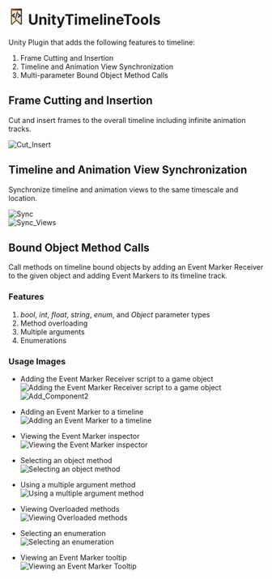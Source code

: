 # <img src=Resources/EventMarkerIcon.png width=32> UnityTimelineTools
Unity Plugin that adds the following features to timeline:
1. Frame Cutting and Insertion
2. Timeline and Animation View Synchronization
3. Multi-parameter Bound Object Method Calls

## Frame Cutting and Insertion
Cut and insert frames to the overall timeline including infinite animation tracks.

![Cut_Insert](https://user-images.githubusercontent.com/5836001/201495143-d20c75a5-f624-423d-ad19-ea1ff815737f.png)

## Timeline and Animation View Synchronization
Synchronize timeline and animation views to the same timescale and location.

![Sync](https://user-images.githubusercontent.com/5836001/201495192-92c6ec90-ceea-4286-b5b7-e44ece2deec1.png)\
![Sync_Views](https://user-images.githubusercontent.com/5836001/201495269-548744c5-48a2-4cae-9329-48e8e9d57038.png)


## Bound Object Method Calls
Call methods on timeline bound objects by adding an Event Marker Receiver to the given object and adding Event Markers to its timeline track.

### Features
1. *bool*, *int*, *float*, *string*, *enum*, and *Object* parameter types
2. Method overloading
3. Multiple arguments
4. Enumerations


### Usage Images
* Adding the Event Marker Receiver script to a game object\
![Adding the Event Marker Receiver script to a game object](https://user-images.githubusercontent.com/5836001/201498890-5e60b80e-2def-4b1e-9efc-6e0cc79db133.png) ![Add_Component2](https://user-images.githubusercontent.com/5836001/201498943-347b6eb5-f334-4438-a7ae-666169b9d06e.png)

* Adding an Event Marker to a timeline\
![Adding an Event Marker to a timeline](https://user-images.githubusercontent.com/5836001/201495690-400274e9-e06a-4404-a0a9-09f79a9c24c6.png)

* Viewing the Event Marker inspector\
![Viewing the Event Marker inspector](https://user-images.githubusercontent.com/5836001/201495423-e914b968-4838-4402-98a2-3b3858f3aa12.png)

* Selecting an object method\
![Selecting an object method](https://user-images.githubusercontent.com/5836001/202037104-1f874b59-aacf-4fac-afc9-30eac99aa009.png)

* Using a multiple argument method\
![Using a multiple argument method](https://user-images.githubusercontent.com/5836001/202037734-154b3e48-f6b8-4979-8e96-84b6b15d5072.png)

* Viewing Overloaded methods\
![Viewing Overloaded methods](https://user-images.githubusercontent.com/5836001/202051465-1775f82e-982a-453a-8cac-aeb7dd6c55f9.png)

* Selecting an enumeration\
![Selecting an enumeration](https://user-images.githubusercontent.com/5836001/202051157-afdfd86b-9123-49b7-b72d-ca0751cdcaa9.png)

* Viewing an Event Marker tooltip\
![Viewing an Event Marker Tooltip](https://user-images.githubusercontent.com/5836001/201495376-3a3cb844-2910-4215-afd8-ed3f3b1e3f79.png)
